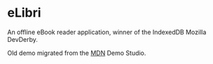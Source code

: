 # eLibri
An offline eBook reader application, winner of the IndexedDB Mozilla DevDerby.

Old demo migrated from the [MDN](https://developer.mozilla.org/) Demo Studio.

